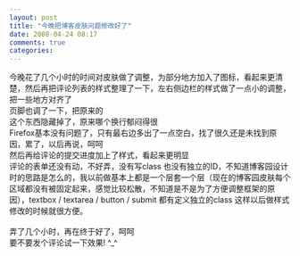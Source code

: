 ```yaml
---
layout: post
title: "今晚把博客皮肤问题修改好了"
date: 2008-04-24 08:17
comments: true
categories: 
---
```

<p>今晚花了几个小时的时间对皮肤做了调整，为部分地方加入了图标，看起来更清楚，然后再把评论列表的样式整理了一下，左右侧边栏的样式做了一点小的调整，把一些地方对齐了<br />页脚也调了一下，把原来的<br />这个东西隐藏掉了，原来哪个换行郁闷得很<br />Firefox基本没有问题了，只有最右边多出了一点空白，找了很久还是未找到原因，累了，以后再说，呵呵<br />然后再给评论的提交进度加上了样式，看起来更明显<br />评论的表单还没有动，不好弄，没有写class 也没有独立的ID，不知道博客园设计时的思路是怎么的，我以前做基本上都是一个层套一个层（现在的博客园皮肤每个区域都没有被固定起来，感觉比较松散，不知道是不是为了方便调整框架的原因），textbox&nbsp;/ textarea / button / submit 都有定义独立的class 这样以后做样式修改的时候就很方便。<br /><br />弄了几个小时，再在终于好了，呵呵<br />要不要发个评论试一下效果! ^_^</p>
<p><span style="font-size: x-small;"><br /></span></p>

